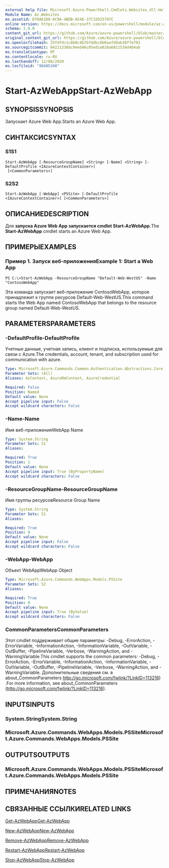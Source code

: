 ```yaml
---
external help file: Microsoft.Azure.PowerShell.Cmdlets.Websites.dll-Help.xml
Module Name: Az.Websites
ms.assetid: D70A61D8-0C9A-4BDB-A546-37C32D25797C
online version: https://docs.microsoft.com/en-us/powershell/module/az.websites/start-azwebapp
schema: 2.0.0
content_git_url: https://github.com/Azure/azure-powershell/blob/master/src/Websites/Websites/help/Start-AzWebApp.md
original_content_git_url: https://github.com/Azure/azure-powershell/blob/master/src/Websites/Websites/help/Start-AzWebApp.md
ms.openlocfilehash: 33fdfdc1c8b0c4b7bfddbc6b0aafd9ab38ffe701
ms.sourcegitcommit: 04221336bc9eed46c05ed1e828a6811534d4b4ab
ms.translationtype: MT
ms.contentlocale: ru-RU
ms.lasthandoff: 12/08/2020
ms.locfileid: "98405340"
---
```

# <span data-ttu-id="58339-101">Start-AzWebApp</span><span class="sxs-lookup"><span data-stu-id="58339-101">Start-AzWebApp</span></span>

## <span data-ttu-id="58339-102">SYNOPSIS</span><span class="sxs-lookup"><span data-stu-id="58339-102">SYNOPSIS</span></span>
<span data-ttu-id="58339-103">Запускает Azure Web App.</span><span class="sxs-lookup"><span data-stu-id="58339-103">Starts an Azure Web App.</span></span>

## <span data-ttu-id="58339-104">СИНТАКСИС</span><span class="sxs-lookup"><span data-stu-id="58339-104">SYNTAX</span></span>

### <span data-ttu-id="58339-105">S1</span><span class="sxs-lookup"><span data-stu-id="58339-105">S1</span></span>
```
Start-AzWebApp [-ResourceGroupName] <String> [-Name] <String> [-DefaultProfile <IAzureContextContainer>]
 [<CommonParameters>]
```

### <span data-ttu-id="58339-106">S2</span><span class="sxs-lookup"><span data-stu-id="58339-106">S2</span></span>
```
Start-AzWebApp [-WebApp] <PSSite> [-DefaultProfile <IAzureContextContainer>] [<CommonParameters>]
```

## <span data-ttu-id="58339-107">ОПИСАНИЕ</span><span class="sxs-lookup"><span data-stu-id="58339-107">DESCRIPTION</span></span>
<span data-ttu-id="58339-108">Для **запуска Azure Web App запускается cmdlet Start-AzWebApp.**</span><span class="sxs-lookup"><span data-stu-id="58339-108">The **Start-AzWebApp** cmdlet starts an Azure Web App.</span></span>

## <span data-ttu-id="58339-109">ПРИМЕРЫ</span><span class="sxs-lookup"><span data-stu-id="58339-109">EXAMPLES</span></span>

### <span data-ttu-id="58339-110">Пример 1. Запуск веб-приложения</span><span class="sxs-lookup"><span data-stu-id="58339-110">Example 1: Start a Web App</span></span>
```
PS C:\>Start-AzWebApp -ResourceGroupName "Default-Web-WestUS" -Name "ContosoWebApp"
```

<span data-ttu-id="58339-111">Эта команда запускает веб-приложение ContosoWebApp, которое принадлежит к группе ресурсов Default-Web-WestUS.</span><span class="sxs-lookup"><span data-stu-id="58339-111">This command starts the Web App named ContosoWebApp that belongs to the resource group named Default-Web-WestUS.</span></span>

## <span data-ttu-id="58339-112">PARAMETERS</span><span class="sxs-lookup"><span data-stu-id="58339-112">PARAMETERS</span></span>

### <span data-ttu-id="58339-113">-DefaultProfile</span><span class="sxs-lookup"><span data-stu-id="58339-113">-DefaultProfile</span></span>
<span data-ttu-id="58339-114">Учетные данные, учетная запись, клиент и подписка, используемые для связи с Azure.</span><span class="sxs-lookup"><span data-stu-id="58339-114">The credentials, account, tenant, and subscription used for communication with azure.</span></span>

```yaml
Type: Microsoft.Azure.Commands.Common.Authentication.Abstractions.Core.IAzureContextContainer
Parameter Sets: (All)
Aliases: AzContext, AzureRmContext, AzureCredential

Required: False
Position: Named
Default value: None
Accept pipeline input: False
Accept wildcard characters: False
```

### <span data-ttu-id="58339-115">-Name</span><span class="sxs-lookup"><span data-stu-id="58339-115">-Name</span></span>
<span data-ttu-id="58339-116">Имя веб-приложения</span><span class="sxs-lookup"><span data-stu-id="58339-116">WebApp Name</span></span>

```yaml
Type: System.String
Parameter Sets: S1
Aliases:

Required: True
Position: 1
Default value: None
Accept pipeline input: True (ByPropertyName)
Accept wildcard characters: False
```

### <span data-ttu-id="58339-117">-ResourceGroupName</span><span class="sxs-lookup"><span data-stu-id="58339-117">-ResourceGroupName</span></span>
<span data-ttu-id="58339-118">Имя группы ресурсов</span><span class="sxs-lookup"><span data-stu-id="58339-118">Resource Group Name</span></span>

```yaml
Type: System.String
Parameter Sets: S1
Aliases:

Required: True
Position: 0
Default value: None
Accept pipeline input: False
Accept wildcard characters: False
```

### <span data-ttu-id="58339-119">-WebApp</span><span class="sxs-lookup"><span data-stu-id="58339-119">-WebApp</span></span>
<span data-ttu-id="58339-120">Объект WebApp</span><span class="sxs-lookup"><span data-stu-id="58339-120">WebApp Object</span></span>

```yaml
Type: Microsoft.Azure.Commands.WebApps.Models.PSSite
Parameter Sets: S2
Aliases:

Required: True
Position: 0
Default value: None
Accept pipeline input: True (ByValue)
Accept wildcard characters: False
```

### <span data-ttu-id="58339-121">CommonParameters</span><span class="sxs-lookup"><span data-stu-id="58339-121">CommonParameters</span></span>
<span data-ttu-id="58339-122">Этот cmdlet поддерживает общие параметры: -Debug, -ErrorAction, -ErrorVariable, -InformationAction, -InformationVariable, -OutVariable, -OutBuffer, -PipelineVariable, -Verbose, -WarningAction, and -WarningVariable.</span><span class="sxs-lookup"><span data-stu-id="58339-122">This cmdlet supports the common parameters: -Debug, -ErrorAction, -ErrorVariable, -InformationAction, -InformationVariable, -OutVariable, -OutBuffer, -PipelineVariable, -Verbose, -WarningAction, and -WarningVariable.</span></span> <span data-ttu-id="58339-123">Дополнительные сведения см. в about_CommonParameters http://go.microsoft.com/fwlink/?LinkID=113216) .</span><span class="sxs-lookup"><span data-stu-id="58339-123">For more information, see about_CommonParameters (http://go.microsoft.com/fwlink/?LinkID=113216).</span></span>

## <span data-ttu-id="58339-124">INPUTS</span><span class="sxs-lookup"><span data-stu-id="58339-124">INPUTS</span></span>

### <span data-ttu-id="58339-125">System.String</span><span class="sxs-lookup"><span data-stu-id="58339-125">System.String</span></span>

### <span data-ttu-id="58339-126">Microsoft.Azure.Commands.WebApps.Models.PSSite</span><span class="sxs-lookup"><span data-stu-id="58339-126">Microsoft.Azure.Commands.WebApps.Models.PSSite</span></span>

## <span data-ttu-id="58339-127">OUTPUTS</span><span class="sxs-lookup"><span data-stu-id="58339-127">OUTPUTS</span></span>

### <span data-ttu-id="58339-128">Microsoft.Azure.Commands.WebApps.Models.PSSite</span><span class="sxs-lookup"><span data-stu-id="58339-128">Microsoft.Azure.Commands.WebApps.Models.PSSite</span></span>

## <span data-ttu-id="58339-129">ПРИМЕЧАНИЯ</span><span class="sxs-lookup"><span data-stu-id="58339-129">NOTES</span></span>

## <span data-ttu-id="58339-130">СВЯЗАННЫЕ ССЫЛКИ</span><span class="sxs-lookup"><span data-stu-id="58339-130">RELATED LINKS</span></span>

[<span data-ttu-id="58339-131">Get-AzWebApp</span><span class="sxs-lookup"><span data-stu-id="58339-131">Get-AzWebApp</span></span>](./Get-AzWebApp.md)

[<span data-ttu-id="58339-132">New-AzWebApp</span><span class="sxs-lookup"><span data-stu-id="58339-132">New-AzWebApp</span></span>](./New-AzWebApp.md)

[<span data-ttu-id="58339-133">Remove-AzWebApp</span><span class="sxs-lookup"><span data-stu-id="58339-133">Remove-AzWebApp</span></span>](./Remove-AzWebApp.md)

[<span data-ttu-id="58339-134">Restart-AzWebApp</span><span class="sxs-lookup"><span data-stu-id="58339-134">Restart-AzWebApp</span></span>](./Restart-AzWebApp.md)

[<span data-ttu-id="58339-135">Stop-AzWebApp</span><span class="sxs-lookup"><span data-stu-id="58339-135">Stop-AzWebApp</span></span>](./Stop-AzWebApp.md)


